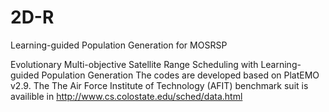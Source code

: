 # 2D-R
Learning-guided Population Generation for MOSRSP

Evolutionary Multi-objective Satellite Range Scheduling with Learning-guided Population Generation
The codes are developed based on PlatEMO v2.9.
The The Air Force Institute of Technology (AFIT) benchmark suit is availible in http://www.cs.colostate.edu/sched/data.html
